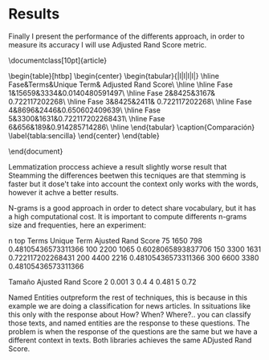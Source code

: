 # Results

Finally I present the performance of the differents approach, in order to measure its accuracy I will use Adjusted Rand Score metric.

\documentclass[10pt]{article}

\begin{table}[htbp]
\begin{center}
\begin{tabular}{|l|l|l|l|}
\hline
Fase&Terms&Unique Term& Adjusted Rand Score\\
\hline \hline
Fase 1&15659&3334&0.0140480591497\\ \hline
Fase 2&8425&3167& 0.722117202268\\ \hline
Fase 3&8425&2411& 0.722117202268\\ \hline
Fase 4&8696&2446&0.650602409639\\ \hline
Fase 5&3300&1631&0.722117202268431\\ \hline
Fase 6&656&189&0.914285714286\\ \hline
\end{tabular}
\caption{Comparación}
\label{tabla:sencilla}
\end{center}
\end{table}

\end{document}


Lemmatization proccess achieve a result slightly worse result that Steamming the differences beetwen this tecniques are that stemming is 
faster but it dose't take into account the context only works with the words, however it achve a better results.

N-grams is a good approach in order to detect share vocabulary, but it has a high computational cost. It is important to compute differents
n-grams size and frequenties, here an experiment:

n top Terms Unique Term Ajusted Rand Score
75 1650 798 0.48105436573311366 
100 2200 1065 0.6028065893837706 
150 3300 1631 0.722117202268431 
200 4400 2216 0.48105436573311366 
300 6600 3380 0.48105436573311366


Tamaño Ajusted Rand Score
2 0.001
3 0.4 
4 0.481 
5 0.72


Named Entities outpreform the rest of techniques, this is because in this example we are doing a classification for news articles. In 
ssituations like this only with the response about How? When? Where?.. you can classify those texts, and named entities are the response to these
questions. The problem is when the response of the questions are the same but we have a different context in texts.
Both libraries achieves the same ADjusted Rand Score.




